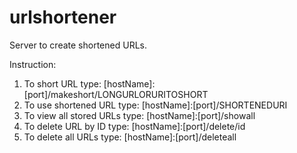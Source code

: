 # urlshortener

Server to create shortened URLs.

Instruction:
1. To short URL type: [hostName]:[port]/makeshort/LONGURLORURITOSHORT
2. To use shortened URL type: [hostName]:[port]/SHORTENEDURI
3. To view all stored URLs type: [hostName]:[port]/showall
4. To delete URL by ID type: [hostName]:[port]/delete/id
5. To delete all URLs type: [hostName]:[port]/deleteall
